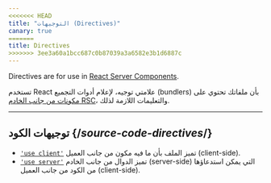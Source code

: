 ```yaml
---
<<<<<<< HEAD
title: "التوجيهات (Directives)"
canary: true
=======
title: Directives
>>>>>>> 3ee3a60a1bcc687c0b87039a3a6582e3b1d6887c
---
```


<RSC>

Directives are for use in [React Server Components](/reference/rsc/server-components).

</RSC>

<Intro>

تستخدم React علامتي توجيه، لإعلام أدوات التجميع (bundlers) بأن ملفاتك تحتوي على [مكونات من جانب الخادم RSC](/learn/start-a-new-react-project#bleeding-edge-react-frameworks)، والتعليمات اللازمة لذلك.
</Intro>

---

## توجيهات الكود {/*source-code-directives*/}

* [`'use client'`](/reference/rsc/use-client) تميز الملف بأن ما فيه مكون من جانب العميل (client-side).
* [`'use server'`](/reference/rsc/use-server) تميز الدوال من جانب الخادم (server-side) التي يمكن استدعاؤها من الكود من جانب العميل (client-side).
